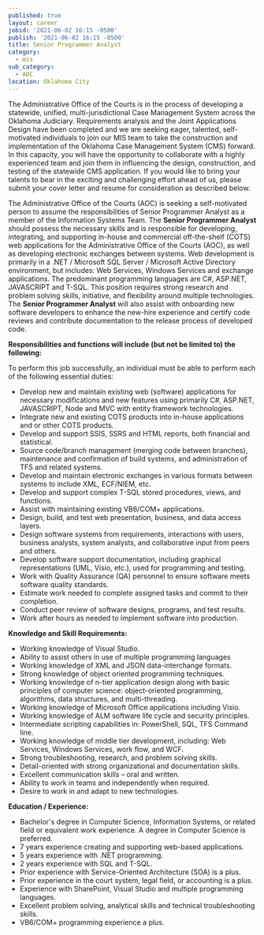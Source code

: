 ```yaml
---
published: true
layout: career
jobid: '2021-06-02 16:15 -0500'
publish: '2021-06-02 16:15 -0500'
title: Senior Programmer Analyst
category:
  - mis
sub_category:
  - AOC
location: Oklahoma City
---
```

The Administrative Office of the Courts is in the process of developing a statewide, unified, multi-jurisdictional Case Management System across the Oklahoma Judiciary. Requirements analysis and the Joint Applications Design have been completed and we are seeking eager, talented, self-motivated individuals to join our MIS team to take the construction and implementation of the Oklahoma Case Management System (CMS) forward. In this capacity, you will have the opportunity to collaborate with a highly experienced team and join them in influencing the design, construction, and testing of the statewide CMS application.  If you would like to bring your talents to bear in the exciting and challenging effort ahead of us, please submit your cover letter and resume for consideration as described below.

The Administrative Office of the Courts (AOC) is seeking a self-motivated person to assume the responsibilities of Senior Programmer Analyst as a member of the Information Systems Team. The **Senior Programmer Analyst** should possess the necessary skills and is responsible for developing, integrating, and supporting in-house and commercial off-the-shelf (COTS) web applications for the Administrative Office of the Courts (AOC), as well as developing electronic exchanges between systems. Web development is primarily in a .NET / Microsoft SQL Server / Microsoft Active Directory environment, but includes: Web Services, Windows Services and exchange applications. The predominant programming languages are C#, ASP.NET, JAVASCRIPT and T-SQL. This position requires strong research and problem solving skills, initiative, and flexibility around multiple technologies. The **Senior Programmer Analyst** will also assist with onboarding new software developers to enhance the new-hire experience and certify code reviews and contribute documentation to the release process of developed code. 

**Responsibilities and functions will include (but not be limited to) the following:**

To perform this job successfully, an individual must be able to perform each of the following essential duties:
- Develop new and maintain existing web (software) applications for necessary modifications and new features using primarily C#, ASP.NET, JAVASCRIPT, Node and MVC with entity framework technologies.
- Integrate new and existing COTS products into in-house applications and or other COTS products.
- Develop and support SSIS, SSRS and HTML reports, both financial and statistical.
- Source code/branch management (merging code between branches), maintenance and confirmation of build systems, and administration of TFS and related systems.
- Develop and maintain electronic exchanges in various formats between systems to include XML, ECF/NIEM, etc.
- Develop and support complex T-SQL stored procedures, views, and functions.
- Assist with maintaining existing VB6/COM+ applications.
- Design, build, and test web presentation, business, and data access layers.
- Design software systems from requirements, interactions with users, business analysts, system analysts, and collaborative input from peers and others.
- Develop software support documentation, including graphical representations (UML, Visio, etc.), used for programming and testing.
- Work with Quality Assurance (QA) personnel to ensure software meets software quality standards.
- Estimate work needed to complete assigned tasks and commit to their completion.
- Conduct peer review of software designs, programs, and test results.
- Work after hours as needed to implement software into production.

**Knowledge and Skill Requirements:**

- Working knowledge of Visual Studio. 
- Ability to assist others in use of multiple programming languages
- Working knowledge of XML and JSON data-interchange formats.
- Strong knowledge of object oriented programming techniques.
- Working knowledge of n-tier application design along with basic principles of computer science: object-oriented programming, algorithms, data structures, and multi-threading.
- Working knowledge of Microsoft Office applications including Visio.
- Working knowledge of ALM software life cycle and security principles.
- Intermediate scripting capabilities in: PowerShell, SQL, TFS Command line.
- Working knowledge of middle tier development, including:  Web Services, Windows Services, work flow, and WCF.
- Strong troubleshooting, research, and problem solving skills.
- Detail-oriented with strong organizational and documentation skills.
- Excellent communication skills – oral and written.
- Ability to work in teams and independently when required.
- Desire to work in and adapt to new technologies.

**Education / Experience:**

- Bachelor's degree in Computer Science, Information Systems, or related field or equivalent work experience.  A degree in Computer Science is preferred.
- 7 years experience creating and supporting web-based applications.
- 5 years experience with .NET programming.
- 2 years experience with SQL and T-SQL.
- Prior experience with Service-Oriented Architecture (SOA) is a plus.
- Prior experience in the court system, legal field, or accounting is a plus.
- Experience with SharePoint, Visual Studio and multiple programming languages.
- Excellent problem solving, analytical skills and technical troubleshooting skills.
- VB6/COM+ programming experience a plus.
